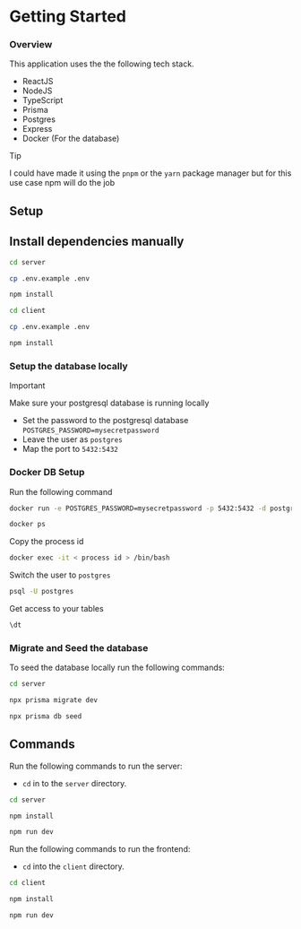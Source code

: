 # Getting Started

### Overview

This application uses the the following tech stack.

- ReactJS
- NodeJS
- TypeScript
- Prisma
- Postgres
- Express
- Docker (For the database)

> [!TIP]
> I could have made it using the `pnpm` or the `yarn` package manager but for this use case npm will do the job

## Setup

## Install dependencies manually

```sh
cd server

```

```sh
cp .env.example .env
```

```sh
npm install
```

```sh
cd client
```

```sh
cp .env.example .env
```

```sh
npm install
```

### Setup the database locally

> [!IMPORTANT]
> Make sure your postgresql database is running locally

- Set the password to the postgresql database `POSTGRES_PASSWORD=mysecretpassword`
- Leave the user as `postgres`
- Map the port to `5432:5432`

### Docker DB Setup

Run the following command

```sh
docker run -e POSTGRES_PASSWORD=mysecretpassword -p 5432:5432 -d postgres
```

```sh
docker ps
```

Copy the process id

```sh
docker exec -it < process id > /bin/bash
```

Switch the user to `postgres`

```sh
psql -U postgres
```

Get access to your tables

```sh
\dt
```

### Migrate and Seed the database

To seed the database locally run the following commands:

```sh
cd server
```

```sh
npx prisma migrate dev
```

```sh
npx prisma db seed
```

## Commands

Run the following commands to run the server:

- `cd` in to the `server` directory.

```sh
cd server
```

```sh
npm install
```

```sh
npm run dev
```

Run the following commands to run the frontend:

- `cd` into the `client` directory.

```sh
cd client
```

```sh
npm install
```

```sh
npm run dev
```
